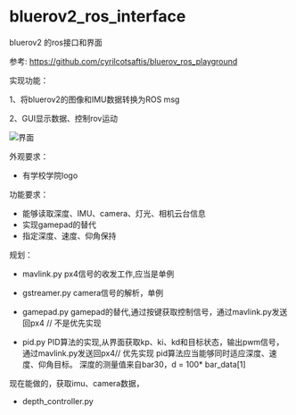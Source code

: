 # bluerov2_ros_interface
bluerov2 的ros接口和界面

参考: https://github.com/cyrilcotsaftis/bluerov_ros_playground


实现功能：

1、将bluerov2的图像和IMU数据转换为ROS msg  

2、GUI显示数据、控制rov运动

![界面](https://github.com/realjc/rov_viewer/blob/main/doc/rov_viewer.gif)



外观要求：

- 有学校学院logo

功能要求：

- 能够读取深度、IMU、camera、灯光、相机云台信息
- 实现gamepad的替代
- 指定深度、速度、仰角保持
  

规划：
- mavlink.py px4信号的收发工作,应当是单例
- gstreamer.py camera信号的解析，单例

- gamepad.py gamepad的替代,通过按键获取控制信号，通过mavlink.py发送回px4 // 不是优先实现
- pid.py PID算法的实现,从界面获取kp、ki、kd和目标状态，输出pwm信号，通过mavlink.py发送回px4// 优先实现
    pid算法应当能够同时适应深度、速度、仰角目标。
    深度的测量值来自bar30，d = 100* bar_data[1]

现在能做的，获取imu、camera数据， 

- depth_controller.py 
